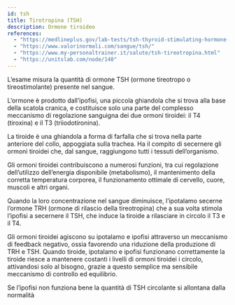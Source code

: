 ```yaml
---
id: tsh
title: Tirotropina (TSH)
description: Ormone tiroideo
references:
  - "https://medlineplus.gov/lab-tests/tsh-thyroid-stimulating-hormone-test/"
  - "https://www.valorinormali.com/sangue/tsh/"
  - "https://www.my-personaltrainer.it/salute/tsh-tireotropina.html"
  - "https://unitslab.com/node/140"
---
```


L’esame misura la quantità di ormone TSH (ormone tireotropo o tireostimolante) presente nel sangue.

L’ormone è prodotto dall’ipofisi, una piccola ghiandola che si trova alla base della scatola cranica, e costituisce solo una parte del complesso meccanismo di regolazione sanguigna dei due ormoni tiroidei: il T4 (tiroxina) e il T3 (triiodotironina).

La tiroide è una ghiandola a forma di farfalla che si trova nella parte anteriore del collo, appoggiata sulla trachea. Ha il compito di secernere gli ormoni tiroidei che, dal sangue, raggiungono tutti i tessuti dell’organismo.

Gli ormoni tiroidei contribuiscono a numerosi funzioni, tra cui regolazione dell’utilizzo dell’energia disponibile (metabolismo),
il mantenimento della corretta temperatura corporea, il funzionamento ottimale di cervello, cuore, muscoli e altri organi.

Quando la loro concentrazione nel sangue diminuisce, l’ipotalamo secerne l’ormone TRH (ormone di rilascio della tireotropina) che a sua volta stimola l’ipofisi a secernere il TSH,
che induce la tiroide a rilasciare in circolo il T3 e il T4.

Gli ormoni tiroidei agiscono su ipotalamo e ipofisi attraverso un meccanismo di feedback negativo, ossia favorendo una riduzione della produzione di TRH e TSH. Quando tiroide, ipotalamo e ipofisi funzionano correttamente la tiroide riesce a mantenere costanti i livelli di ormoni tiroidei i circolo, attivandosi solo al bisogno, grazie a questo semplice ma sensibile meccanismo di controllo ed equilibrio.

Se l’ipofisi non funziona bene la quantità di TSH circolante si allontana dalla normalità
